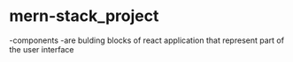 # mern-stack_project
-components 
-are bulding blocks of react application that represent part of the user interface
